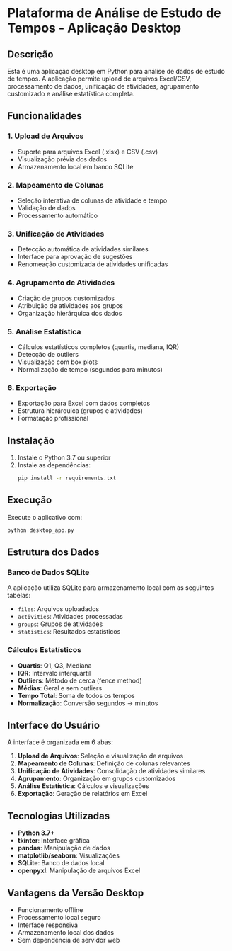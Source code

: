
# Plataforma de Análise de Estudo de Tempos - Aplicação Desktop

## Descrição
Esta é uma aplicação desktop em Python para análise de dados de estudo de tempos. A aplicação permite upload de arquivos Excel/CSV, processamento de dados, unificação de atividades, agrupamento customizado e análise estatística completa.

## Funcionalidades

### 1. Upload de Arquivos
- Suporte para arquivos Excel (.xlsx) e CSV (.csv)
- Visualização prévia dos dados
- Armazenamento local em banco SQLite

### 2. Mapeamento de Colunas
- Seleção interativa de colunas de atividade e tempo
- Validação de dados
- Processamento automático

### 3. Unificação de Atividades
- Detecção automática de atividades similares
- Interface para aprovação de sugestões
- Renomeação customizada de atividades unificadas

### 4. Agrupamento de Atividades
- Criação de grupos customizados
- Atribuição de atividades aos grupos
- Organização hierárquica dos dados

### 5. Análise Estatística
- Cálculos estatísticos completos (quartis, mediana, IQR)
- Detecção de outliers
- Visualização com box plots
- Normalização de tempo (segundos para minutos)

### 6. Exportação
- Exportação para Excel com dados completos
- Estrutura hierárquica (grupos e atividades)
- Formatação profissional

## Instalação

1. Instale o Python 3.7 ou superior
2. Instale as dependências:
   ```bash
   pip install -r requirements.txt
   ```

## Execução

Execute o aplicativo com:
```bash
python desktop_app.py
```

## Estrutura dos Dados

### Banco de Dados SQLite
A aplicação utiliza SQLite para armazenamento local com as seguintes tabelas:
- `files`: Arquivos uploadados
- `activities`: Atividades processadas
- `groups`: Grupos de atividades
- `statistics`: Resultados estatísticos

### Cálculos Estatísticos
- **Quartis**: Q1, Q3, Mediana
- **IQR**: Intervalo interquartil
- **Outliers**: Método de cerca (fence method)
- **Médias**: Geral e sem outliers
- **Tempo Total**: Soma de todos os tempos
- **Normalização**: Conversão segundos → minutos

## Interface do Usuário

A interface é organizada em 6 abas:
1. **Upload de Arquivos**: Seleção e visualização de arquivos
2. **Mapeamento de Colunas**: Definição de colunas relevantes
3. **Unificação de Atividades**: Consolidação de atividades similares
4. **Agrupamento**: Organização em grupos customizados
5. **Análise Estatística**: Cálculos e visualizações
6. **Exportação**: Geração de relatórios em Excel

## Tecnologias Utilizadas
- **Python 3.7+**
- **tkinter**: Interface gráfica
- **pandas**: Manipulação de dados
- **matplotlib/seaborn**: Visualizações
- **SQLite**: Banco de dados local
- **openpyxl**: Manipulação de arquivos Excel

## Vantagens da Versão Desktop
- Funcionamento offline
- Processamento local seguro
- Interface responsiva
- Armazenamento local dos dados
- Sem dependência de servidor web